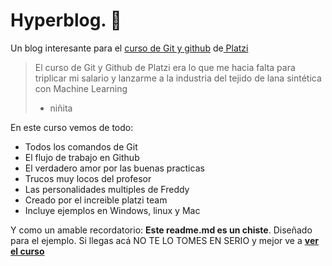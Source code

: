# Hyperblog. 💚
Un blog interesante para el [curso de Git y github](https://platzi.com/cursos/git-github/ "curso de Git y github") de[ Platzi](https://platzi.com/home " Platzi")
>El curso de Git y Github de Platzi era lo que me hacia falta para triplicar mi salario y lanzarme a la industria del tejido de lana sintética con Machine Learning
> - niñita

En este curso vemos de todo:
* Todos los comandos de Git
* El flujo de trabajo en Github
* El verdadero amor por las buenas practicas
* Trucos muy locos del profesor
* Las personalidades multiples de Freddy
* Creado por el increible platzi team
* Incluye ejemplos en Windows, linux y Mac


Y como un amable recordatorio: **Este readme.md es un chiste**. Diseñado 
para el ejemplo. Si llegas acá NO TE LO TOMES EN SERIO y mejor ve a [**ver el curso**](https://platzi.com/cursos/git-github/ "ver el curso")